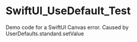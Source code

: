 # SwiftUI_UseDefault_Test
Demo code for a SwiftUI Canvas error. Caused by UserDefaults.standard.setValue 
